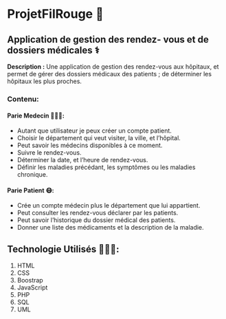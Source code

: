 # ProjetFilRouge 🧨

## Application de gestion des rendez- vous et de dossiers médicales ⚕️

**Description :** Une application de gestion des rendez-vous aux hôpitaux, et permet de gérer des dossiers médicaux des patients ; 
de déterminer les hôpitaux les plus proches.

### Contenu:

#### Parie Medecin 👩🏻‍⚕️: 
* Autant que utilisateur je peux créer un compte patient.
* Choisir le département qui veut visiter, la ville, et l’hôpital.
* Peut savoir les médecins disponibles à ce moment.
*	Suivre le rendez-vous.
*	Déterminer la date, et l’heure de rendez-vous.
*	Définir les maladies précédant, les symptômes ou les maladies chronique.

#### Parie Patient 😷:
*	Crée un compte médecin plus le département que lui appartient.
*	Peut consulter les rendez-vous déclarer par les patients.
*	Peut savoir l’historique du dossier médical des patients.
*	Donner une liste des médicaments et la description de la maladie.

## Technologie Utilisés 👩🏻‍💻:
1. HTML
2. CSS
3. Boostrap
4. JavaScript
5. PHP
6. SQL
7. UML

